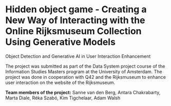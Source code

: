 # Hidden object game - Creating a New Way of Interacting with the Online Rijksmuseum Collection Using Generative Models
Object Detection and Generative AI in User Interaction Enhancement

The project was submitted as part of the Data System project course of the Information Studies Masters program at the University of Amsterdam. The project was done in cooperation with Q42 and the Rijksmuseum to enhance user interaction on the website of the Rijksmuseum.

**Team members of the project:** Sanne van den Berg, Antara Chakrabarty, Marta Diale, Réka Szabó, Kim Tigchelaar, Adam Walsh
